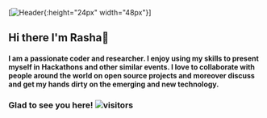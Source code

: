 [![Header](https://i.ibb.co/N22QmqF/rasha-git.gif){:height="24px" width="48px"}]


## Hi there I'm Rasha👋



#### I am a passionate coder and researcher. I enjoy using my skills to present myself in Hackathons and other similar events. I love to collaborate with people around the world on open source projects and moreover discuss and get my hands dirty on the emerging and new technology.


### Glad to see you here! <span>![visitors](https://visitor-badge.glitch.me/badge?page_id=${rashafathima})</span>  

<!--
**rashafathima/rashafathima** is a ✨ _special_ ✨ repository because its `README.md` (this file) appears on your GitHub profile.

Here are some ideas to get you started:

- 🔭 I’m currently working on ...
- 🌱 I’m currently learning ...
- 👯 I’m looking to collaborate on ...
- 🤔 I’m looking for help with ...
- 💬 Ask me about ...
- 📫 How to reach me: ...
- 😄 Pronouns: ...
- ⚡ Fun fact: ...
-->
